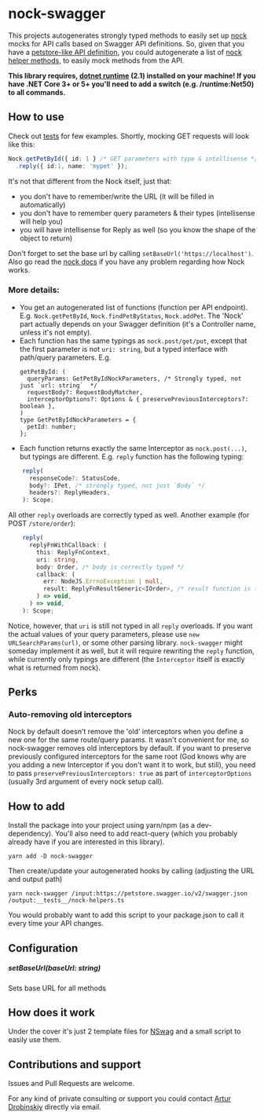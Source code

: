 # nock-swagger
This projects autogenerates strongly typed methods to easily set up [nock](https://github.com/nock/nock) mocks for API calls based on Swagger API definitions.
So, given that you have a [petstore-like API definition](https://petstore.swagger.io/), you could autogenerate a list of [nock helper methods](https://github.com/Shaddix/nock-swagger/blob/master/examples/pet-client/src/_tests/nock-helpers.ts), to easily mock methods from the API.


****This library requires, [dotnet runtime](https://dotnet.microsoft.com/download/dotnet/2.1) (2.1) installed on your machine! If you have .NET Core 3+ or 5+ you'll need to add a switch (e.g. /runtime:Net50) to all commands.****
## How to use
Check out [tests](https://github.com/Shaddix/nock-swagger/blob/963de857fd6abbe42ad1172f47cd118b2efe3a05/examples/pet-client/src/_tests/App.test.tsx#L11) for few examples.
Shortly, mocking GET requests will look like this:
```ts
Nock.getPetById({ id: 1 } /* GET parameters with type & intellisense */)
  .reply({ id:1, name: 'mypet' });
```
It's not that different from the Nock itself, just that:
- you don't have to remember/write the URL (it will be filled in automatically)
- you don't have to remember query parameters & their types (intellisense will help you)
- you will have intellisense for Reply as well (so you know the shape of the object to return)

Don't forget to set the base url by calling `setBaseUrl('https://localhost')`.
Also go read the [nock docs](https://github.com/nock/nock#nock) if you have any problem regarding how Nock works.

### More details:
- You get an autogenerated list of functions (function per API endpoint). E.g. `Nock.getPetById`, `Nock.findPetByStatus`, `Nock.addPet`. The 'Nock' part actually depends on your Swagger definition (it's a Controller name, unless it's not empty).
- Each function has the same typings as `nock.post/get/put`, except that the first parameter is not `uri: string`, but a typed interface with path/query parameters. E.g. 
    ```
  getPetById: (
      queryParams: GetPetByIdNockParameters, /* Strongly typed, not just `url: string`  */
      requestBody?: RequestBodyMatcher,
      interceptorOptions?: Options & { preservePreviousInterceptors?: boolean },
  )
  type GetPetByIdNockParameters = {
      petId: number;
  };
  ```
- Each function returns exactly the same Interceptor as `nock.post(...)`, but typings are different. E.g. `reply` function has the following typing:
```ts
    reply(
      responseCode?: StatusCode,
      body?: IPet, /* strongly typed, not just `Body` */
      headers?: ReplyHeaders,
    ): Scope;
```
  All other `reply` overloads are correctly typed as well. Another example (for POST `/store/order`):
```ts
    reply(
      replyFnWithCallback: (
        this: ReplyFnContext,
        uri: string,
        body: Order, /* body is correctly typed */
        callback: (
          err: NodeJS.ErrnoException | null,
          result: ReplyFnResultGeneric<IOrder>, /* result function is typed as well */
        ) => void,
      ) => void,
    ): Scope;
```
Notice, however, that `uri` is still not typed in all `reply` overloads. If you want the actual values of your query parameters, please use `new URLSearchParams(url)`, or some other parsing library.
`nock-swagger` might someday implement it as well, but it will require rewriting the `reply` function, while currently only typings are different (the `Interceptor` itself is exactly what is returned from nock).
 
## Perks
### Auto-removing old interceptors 
Nock by default doesn't remove the 'old' interceptors when you define a new one for the same route/query params.
It wasn't convenient for me, so nock-swagger removes old interceptors by default.
If you want to preserve previously configured interceptors for the same root (God knows why are you adding a new Interceptor if you don't want it to work, but still),
you need to pass `preservePreviousInterceptors: true` as part of `interceptorOptions` (usually 3rd argument of every nock setup call).

## How to add
Install the package into your project using yarn/npm (as a dev-dependency). You'll also need to add react-query (which you probably already have if you are interested in this library).
```
yarn add -D nock-swagger
```
Then create/update your autogenerated hooks by calling (adjusting the URL and output path)
```
yarn nock-swagger /input:https://petstore.swagger.io/v2/swagger.json /output:__tests__/nock-helpers.ts
```
You would probably want to add this script to your package.json to call it every time your API changes.

## Configuration
##### setBaseUrl(baseUrl: string)
Sets base URL for all methods

## How does it work
Under the cover it's just 2 template files for [NSwag](https://github.com/RicoSuter/NSwag) and a small script to easily use them.

## Contributions and support
Issues and Pull Requests are welcome.

For any kind of private consulting or support you could contact [Artur Drobinskiy](https://github.com/Shaddix) directly via email.
